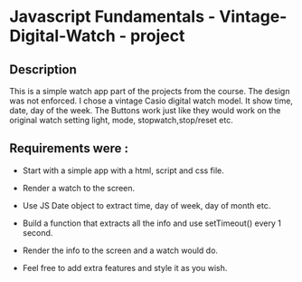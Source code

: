 # Javascript Fundamentals - Vintage-Digital-Watch - project


## Description

This is a simple watch app part of the projects from the course. The design was not enforced. I chose a vintage Casio digital watch model. It show time, date, day of the week. The Buttons work just like they would work on the original watch setting light, mode, stopwatch,stop/reset etc.


## Requirements were :

* Start with a simple app with a html, script and css file.

* Render a watch to the screen.

* Use JS Date object to extract time, day of week, day of month etc.

* Build a function that extracts all the info and use setTimeout() every 1 second.

* Render the info to the screen and a watch would do.

* Feel free to add extra features and style it as you wish.

